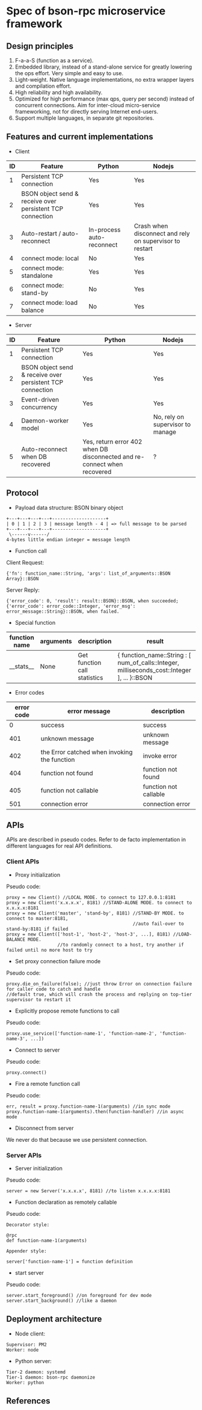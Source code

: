 # Spec of bson-rpc microservice framework

## Design principles

1. F-a-a-S (function as a service).
2. Embedded library, instead of a stand-alone service for greatly lowering the ops effort. Very simple and easy to use.
3. Light-weight. Native language implementations, no extra wrapper layers and compilation effort.
4. High reliability and high availability.
5. Optimized for high performance (max qps, query per second) instead of concurrent connections. Aim for inter-cloud micro-service frameworking, not for directly serving Internet end-users.
6. Support multiple languages, in separate git repositories.

## Features and current implementations

* Client

| **ID** | **Feature** | **Python** | **Nodejs** |
|------|-----------|----------|----------|
| 1 | Persistent TCP connection | Yes | Yes |
| 2 | BSON object send & receive over persistent TCP connection | Yes | Yes |
| 3 | Auto-restart / auto-reconnect | In-process auto-reconnect | Crash when disconnect and rely on supervisor to restart |
| 4 | connect mode: local | No | Yes |
| 5 | connect mode: standalone | Yes | Yes |
| 6 | connect mode: stand-by | No | Yes |
| 7 | connect mode: load balance | No | Yes |

* Server

| **ID** | **Feature** | **Python** | **Nodejs** |
|------|-----------|----------|----------|
| 1 | Persistent TCP connection | Yes | Yes |
| 2 | BSON object send & receive over persistent TCP connection | Yes | Yes |
| 3 | Event-driven concurrency | Yes | Yes |
| 4 | Daemon-worker model | Yes | No, rely on supervisor to manage |
| 5 | Auto-reconnect when DB recovered | Yes, return error 402 when DB disconnected and re-connect when recovered | ? |

## Protocol

* Payload data structure: BSON binary object

```
+---+---+---+---+--------------------+
| 0 | 1 | 2 | 3 | message length - 4 | => full message to be parsed
+---+---+---+---+--------------------+
 \------v------/ 
4-bytes little endian integer = message length
```

* Function call

Client Request: 
```
{'fn': function_name::String, 'args': list_of_arguments::BSON Array}::BSON
```

Server Reply:
```
{'error_code': 0, 'result': result::BSON}::BSON, when succeeded;
{'error_code': error_code::Integer, 'error_msg': error_message::String}::BSON, when failed.
```

* Special function

| **function name** | **arguments** | **description** | **result** |
|-------------------|---------------|----------------|------------|
| \_\_stats\_\_ | None | Get function call statistics | { function_name::String : \[ num_of_calls::Integer, milliseconds_cost::Integer \], ... }::BSON |

* Error codes

| **error code** | **error message** | **description** |
|----------------|-------------------|-----------------|
| 0 | success | success |
| 401 | unknown message | unknown message |
| 402 | the Error catched when invoking the function | invoke error |
| 404 | function not found | function not found |
| 405 | function not callable | function not callable |
| 501 | connection error | connection error |

## APIs

APIs are described in pseudo codes. Refer to de facto implementation in different languages for real API definitions.

### Client APIs

* Proxy initialization

Pseudo code:
```
proxy = new Client() //LOCAL MODE. to connect to 127.0.0.1:8181
proxy = new Client('x.x.x.x', 8181) //STAND-ALONE MODE. to connect to x.x.x.x:8181
proxy = new Client('master', 'stand-by', 8181) //STAND-BY MODE. to connect to master:8181,
                                               //auto fail-over to stand-by:8181 if failed
proxy = new Client(['host-1', 'host-2', 'host-3', ...], 8181) //LOAD-BALANCE MODE.
                   //to randomly connect to a host, try another if failed until no more host to try
```

* Set proxy connection failure mode

Pseudo code:
```
proxy.die_on_failure(false); //just throw Error on connection failure for caller code to catch and handle
//default true, which will crash the process and replying on top-tier supervisor to restart it
```

* Explicitly propose remote functions to call

Pseudo code:
```
proxy.use_service(['function-name-1', 'function-name-2', 'function-name-3', ...])
```

* Connect to server

Pseudo code:
```
proxy.connect()
```

* Fire a remote function call

Pseudo code:
```
err, result = proxy.function-name-1(arguments) //in sync mode
proxy.function-name-1(arguments).then(function-handler) //in async mode
```

* Disconnect from server

We never do that because we use persistent connection.

### Server APIs

* Server initialization

Pseudo code:
```
server = new Server('x.x.x.x', 8181) //to listen x.x.x.x:8181
```

* Function declaration as remotely callable

Pseudo code:
```
Decorator style:

@rpc
def function-name-1(arguments)

Appender style:

server['function-name-1'] = function definition
```

* start server

Pseudo code:
```
server.start_foreground() //on foreground for dev mode
server.start_background() //like a daemon
```

## Deployment architecture

* Node client:

```
Supervisor: PM2
Worker: node
```

* Python server:

```
Tier-2 daemon: systemd
Tier-1 daemon: bson-rpc daemonize
Worker: python
```

## References

